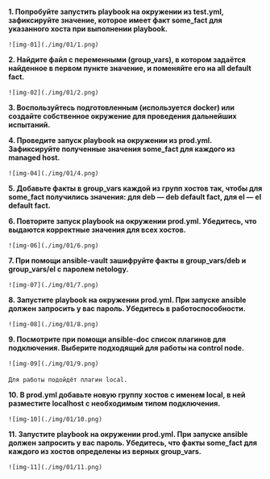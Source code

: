**1. Попробуйте запустить playbook на окружении из test.yml, зафиксируйте значение, которое имеет факт some_fact для указанного хоста при выполнении playbook.**

    ![img-01](./img/01/1.png)

**2. Найдите файл с переменными (group_vars), в котором задаётся найденное в первом пункте значение, и поменяйте его на all default fact.**

    ![img-02](./img/01/2.png)

**3. Воспользуйтесь подготовленным (используется docker) или создайте собственное окружение для проведения дальнейших испытаний.**

**4. Проведите запуск playbook на окружении из prod.yml. Зафиксируйте полученные значения some_fact для каждого из managed host.**

    ![img-04](./img/01/4.png)

**5. Добавьте факты в group_vars каждой из групп хостов так, чтобы для some_fact получились значения: для deb — deb default fact, для el — el default fact.**

**6. Повторите запуск playbook на окружении prod.yml. Убедитесь, что выдаются корректные значения для всех хостов.**

    ![img-06](./img/01/6.png)

**7. При помощи ansible-vault зашифруйте факты в group_vars/deb и group_vars/el с паролем netology.**

    ![img-07](./img/01/7.png)

**8. Запустите playbook на окружении prod.yml. При запуске ansible должен запросить у вас пароль. Убедитесь в работоспособности.**

    ![img-08](./img/01/8.png)

**9. Посмотрите при помощи ansible-doc список плагинов для подключения. Выберите подходящий для работы на control node.**

    ![img-09](./img/01/9.png)

    Для работы подойдёт плагин local.

**10. В prod.yml добавьте новую группу хостов с именем local, в ней разместите localhost с необходимым типом подключения.**

    ![img-10](./img/01/10.png)

**11. Запустите playbook на окружении prod.yml. При запуске ansible должен запросить у вас пароль. Убедитесь, что факты some_fact для каждого из хостов определены из верных group_vars.**

    ![img-11](./img/01/11.png)